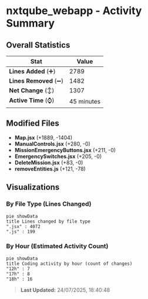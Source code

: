 # nxtqube_webapp - Activity Summary 

## Overall Statistics

| Stat                   | Value                                                             |
| ---------------------- | ----------------------------------------------------------------- |
| **Lines Added** (➕)   | 2789                                          |
| **Lines Removed** (➖) | 1482                                        |
| **Net Change** (↕)    | 1307                |
| **Active Time** (⌚)   | 45 minutes |


## Modified Files
- **Map.jsx** (+1889, -1404)
- **ManualControls.jsx** (+280, -0)
- **MissionEmergencyButtons.jsx** (+211, -0)
- **EmergencySwitches.jsx** (+205, -0)
- **DeleteMission.jsx** (+83, -0)
- **removeEntities.js** (+121, -78)

## Visualizations

### By File Type (Lines Changed)

```mermaid
pie showData
title Lines changed by file type
".jsx" : 4072
".js" : 199
```

### By Hour (Estimated Activity Count)

```mermaid
pie showData
title Coding activity by hour (count of changes)
"12h" : 7
"17h" : 8
"18h" : 16
```


> **Last Updated:** 24/07/2025, 18:40:48